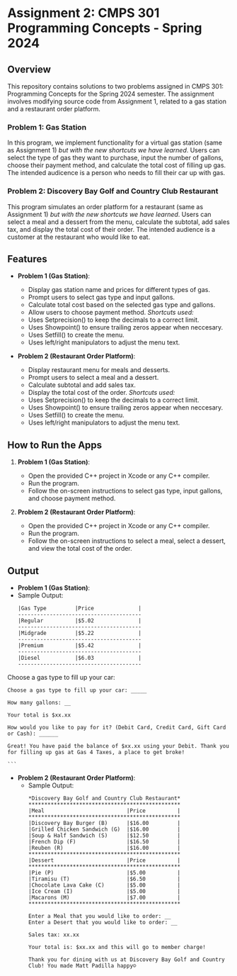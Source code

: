 # Assignment 2: CMPS 301 Programming Concepts - Spring 2024

## Overview
This repository contains solutions to two problems assigned in CMPS 301: Programming Concepts for the Spring 2024 semester. The assignment involves modifying source code from Assignment 1, related to a gas station and a restaurant order platform.

### Problem 1: Gas Station
In this program, we implement functionality for a virtual gas station (same as Assignment 1) *but with the new shortcuts we have learned*. Users can select the type of gas they want to purchase, input the number of gallons, choose their payment method, and calculate the total cost of filling up gas. The intended audicence is a person who needs to fill their car up with gas. 

### Problem 2: Discovery Bay Golf and Country Club Restaurant
This program simulates an order platform for a restaurant (same as Assignment 1) *but with the new shortcuts we have learned*. Users can select a meal and a dessert from the menu, calculate the subtotal, add sales tax, and display the total cost of their order. The intended audience is a customer at the restaurant who would like to eat.

## Features
- **Problem 1 (Gas Station)**:
  - Display gas station name and prices for different types of gas.
  - Prompt users to select gas type and input gallons.
  - Calculate total cost based on the selected gas type and gallons.
  - Allow users to choose payment method.
 *Shortcuts used:*
  - Uses Setprecision() to keep the decimals to a correct limit.
  - Uses Showpoint() to ensure trailing zeros appear when neccesary.
  - Uses Setfill() to create the menu.
  - Uses left/right manipulators to adjust the menu text.

- **Problem 2 (Restaurant Order Platform)**:
  - Display restaurant menu for meals and desserts.
  - Prompt users to select a meal and a dessert.
  - Calculate subtotal and add sales tax.
  - Display the total cost of the order.
  *Shortcuts used:*
  - Uses Setprecision() to keep the decimals to a correct limit.
  - Uses Showpoint() to ensure trailing zeros appear when neccesary.
  - Uses Setfill() to create the menu.
  - Uses left/right manipulators to adjust the menu text.

## How to Run the Apps
1. **Problem 1 (Gas Station)**:
   - Open the provided C++ project in Xcode or any C++ compiler.
   - Run the program.
   - Follow the on-screen instructions to select gas type, input gallons, and choose payment method.

2. **Problem 2 (Restaurant Order Platform)**:
   - Open the provided C++ project in Xcode or any C++ compiler.
   - Run the program.
   - Follow the on-screen instructions to select a meal, select a dessert, and view the total cost of the order.

## Output
- **Problem 1 (Gas Station)**:
- Sample Output:
    ```
    |Gas Type         |Price              |
    ---------------------------------------
    |Regular          |$5.02              |
    ---------------------------------------
    |Midgrade         |$5.22              |
    ---------------------------------------
    |Premium          |$5.42              |
    ---------------------------------------
    |Diesel           |$6.03              |
    ---------------------------------------

Choose a gas type to fill up your car: 

    Choose a gas type to fill up your car: _____

    How many gallons: __

    Your total is $xx.xx

    How would you like to pay for it? (Debit Card, Credit Card, Gift Card or Cash): ______

    Great! You have paid the balance of $xx.xx using your Debit. Thank you for filling up gas at Gas 4 Taxes, a place to get broke!
    
    ```

- **Problem 2 (Restaurant Order Platform)**:
  - Sample Output:
    ```
    *Discovery Bay Golf and Country Club Restaurant*
    ************************************************
    |Meal                          |Price          |
    ************************************************
    |Discovery Bay Burger (B)      |$16.00         |
    |Grilled Chicken Sandwich (G)  |$16.00         |
    |Soup & Half Sandwich (S)      |$12.50         |
    |French Dip (F)                |$16.50         |
    |Reuben (R)                    |$16.00         |
    ************************************************
    |Dessert                       |Price          |
    ************************************************
    |Pie (P)                       |$5.00          |
    |Tiramisu (T)                  |$6.50          |
    |Chocolate Lava Cake (C)       |$5.00          |
    |Ice Cream (I)                 |$5.00          |
    |Macarons (M)                  |$7.00          |
    ************************************************

    Enter a Meal that you would like to order: __
    Enter a Desert that you would like to order: __

    Sales tax: xx.xx

    Your total is: $xx.xx and this will go to member charge!

    Thank you for dining with us at Discovery Bay Golf and Country Club! You made Matt Padilla happy☺
    ```
